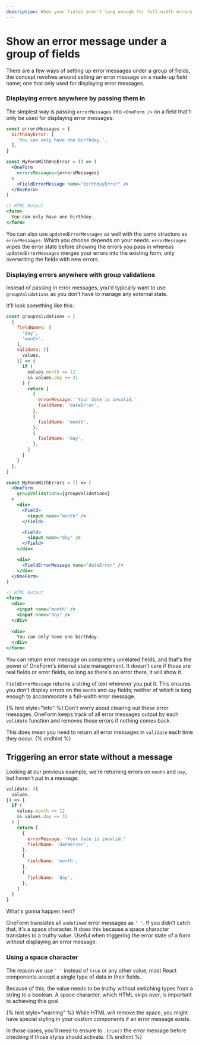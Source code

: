 ```yaml
---
description: When your fields aren't long enough for full-width errors.
---
```


# Show an error message under a group of fields

There are a few ways of setting up error messages under a group of fields, the concept revolves around setting an error message on a made-up field name; one that only used for displaying error messages.

### Displaying errors anywhere by passing them in

The simplest way is passing `errorMessages` into `<OneForm />` on a field that'll only be used for displaying error messages:

```jsx
const errorsMessages = {
  birthdayError: [
    'You can only have one birthday.',
  ],
}

const MyFormWithOneError = () => (
  <OneForm
    errorsMessages={errorsMessages}
  >
    <FieldErrorMessage name="birthdayError" />
  </OneForm>
)

// HTML Output
<form>
  You can only have one birthday.
</form>
```

You can also use `updatedErrorMessages` as well with the same structure as `errorMessages`. Which you choose depends on your needs. `errorMessages` wipes the error state before showing the errors you pass in whereas `updatedErrorMessages` merges your errors into the existing form, only overwriting the fields with new errors.

### Displaying errors anywhere with group validations

Instead of passing in error messages, you'd typically want to use `groupValidations` as you don't have to manage any external state.

It'll look something like this:

```jsx
const groupValidations = [
  {
    fieldNames: [
      'day',
      'month',
    ],
    validate: ({
      values,
    }) => {
      if (
        values.month <= 12
        && values.day <= 31
      ) {
        return [
          {
            errorMessage: 'Your date is invalid.'
            fieldName: 'dateError',
          },
          {
            fieldName: 'month',
          },
          {
            fieldName: 'day',
          },
        ]
      }
    }
  },
]

const MyFormWithErrors = () => (
  <OneForm
    groupValidations={groupValidations}
  >
    <div>
      <Field>
        <input name="month" />
      </Field>

      <Field>
        <input name="day" />
      </Field>
    </div>

    <div>
      <FieldErrorMessage name="dateError" />
    </div>
  </OneForm>
)

// HTML Output
<form>
  <div>
    <input name="month" />
    <input name="day" />
  </div>
  
  <div>
    You can only have one birthday.
  </div>
</form>
```

You can return error message on completely unrelated fields, and that's the power of OneForm's internal state management. It doesn't care if those are real fields or error fields, so long as there's an error there, it will show it.

`FieldErrorMessage` returns a string of text wherever you put it. This ensures you don't display errors on the `month` and `day` fields; neither of which is long enough to accommodate a full-width error message.

{% hint style="info" %}
Don't worry about clearing out these error messages. OneForm keeps track of all error messages output by each `validate` function and removes those errors if nothing comes back.

This does mean you need to return all error messages in `validate` each time they occur.
{% endhint %}

## Triggering an error state without a message

Looking at our previous example, we're returning errors on `month` and `day`, but haven't put in a message:

```jsx
validate: ({
  values,
}) => {
  if (
    values.month <= 12
    && values.day <= 31
  ) {
    return [
      {
        errorMessage: 'Your date is invalid.'
        fieldName: 'dateError',
      },
      {
        fieldName: 'month',
      },
      {
        fieldName: 'day',
      },
    ]
  }
}
```

What's gonna happen next?

OneForm translates all `undefined` error messages as `' '`. If you didn't catch that, it's a space character. It does this because a space character translates to a truthy value. Useful when triggering the error state of a form without displaying an error message.

### Using a space character

The reason we use `' '` instead of `true` or any other value, most React components accept a single type of data in their fields.

Because of this, the value needs to be truthy without switching types from a string to a boolean. A space character, which HTML skips over, is important to achieving this goal.

{% hint style="warning" %}
While HTML will remove the space, you might have special styling in your custom components if an error message exists.  
  
In those cases, you'll need to ensure to `.trim()` the error message before checking if those styles should activate.
{% endhint %}


